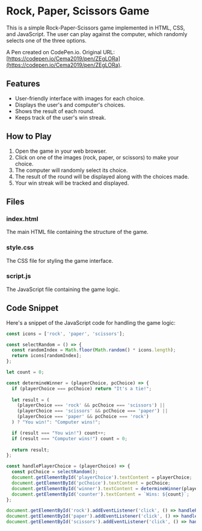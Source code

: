 # Rock, Paper, Scissors Game

This is a simple Rock-Paper-Scissors game implemented in HTML, CSS, and JavaScript. The user can play against the computer, which randomly selects one of the three options.

A Pen created on CodePen.io. Original URL: [https://codepen.io/Cema2019/pen/ZEgLORa](https://codepen.io/Cema2019/pen/ZEgLORa).

## Features

- User-friendly interface with images for each choice.
- Displays the user's and computer's choices.
- Shows the result of each round.
- Keeps track of the user's win streak.

## How to Play

1. Open the game in your web browser.
2. Click on one of the images (rock, paper, or scissors) to make your choice.
3. The computer will randomly select its choice.
4. The result of the round will be displayed along with the choices made.
5. Your win streak will be tracked and displayed.

## Files

### index.html

The main HTML file containing the structure of the game.

### style.css

The CSS file for styling the game interface.

### script.js

The JavaScript file containing the game logic.

## Code Snippet

Here's a snippet of the JavaScript code for handling the game logic:

```javascript
const icons = ['rock', 'paper', 'scissors'];

const selectRandom = () => {
  const randomIndex = Math.floor(Math.random() * icons.length);
  return icons[randomIndex];
};

let count = 0;

const determineWinner = (playerChoice, pcChoice) => {
  if (playerChoice === pcChoice) return "It's a tie!";
  
  let result = (
    (playerChoice === 'rock' && pcChoice === 'scissors') ||
    (playerChoice === 'scissors' && pcChoice === 'paper') ||
    (playerChoice === 'paper' && pcChoice === 'rock')
  ) ? "You win!": "Computer wins!";

  if (result === "You win!") count++;
  if (result === "Computer wins!") count = 0;
  
  return result;
};

const handlePlayerChoice = (playerChoice) => {
  const pcChoice = selectRandom();
  document.getElementById('playerChoice').textContent = playerChoice;
  document.getElementById('pcChoice').textContent = pcChoice;
  document.getElementById('winner').textContent = determineWinner(playerChoice, pcChoice);
  document.getElementById('counter').textContent = `Wins: ${count}`;
};

document.getElementById('rock').addEventListener('click', () => handlePlayerChoice('rock'));
document.getElementById('paper').addEventListener('click', () => handlePlayerChoice('paper'));
document.getElementById('scissors').addEventListener('click', () => handlePlayerChoice('scissors'));


